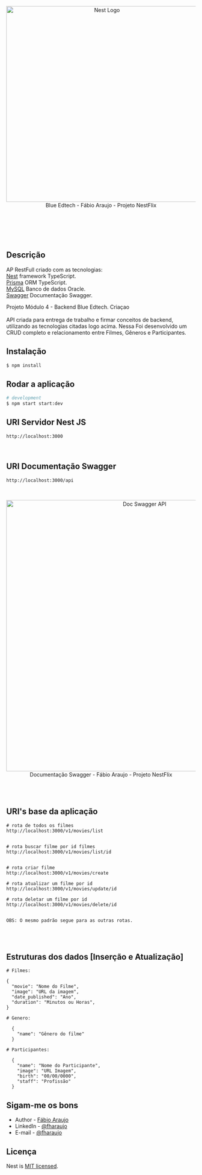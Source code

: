 <p align="center"

<a href="https://blueedtech.com.br/" target="blank"><img src="https://blueedtech.com.br/wp-content/themes/blue/dist/images/logo-blue-croped.gif" width="520" alt="Nest Logo" /></a><br>
Blue Edtech - Fábio Araujo - Projeto NestFlix
</p>
<br><br>
<br><br>

## Descrição

AP RestFull criado com as tecnologias:<br>
[Nest](https://github.com/nestjs/nest) framework TypeScript.<br>
[Prisma](https://www.prisma.io/) ORM TypeScript.<br>
[MySQL](https://www.mysql.com/) Banco de dados Oracle.<br>
[Swagger](https://swagger.io/) Documentação Swagger.

Projeto Módulo 4 - Backend Blue Edtech.
Criaçao
<br><br>
API criada para entrega de trabalho e firmar conceitos de backend, utilizando as tecnologias citadas logo acima. Nessa Foi desenvolvido um CRUD completo e relacionamento entre Filmes, Gêneros e Participantes.

## Instalação

```bash
$ npm install
```

## Rodar a aplicação

```bash
# development
$ npm start start:dev      
```

## URI Servidor Nest JS

```
http://localhost:3000
```

<br>

## URI Documentação Swagger

```
http://localhost:3000/api
```
<br>
<p align="center"

<a href="https://swagger.io/" target="blank"><img src="https://uploaddeimagens.com.br/images/003/461/550/full/Screenshot_from_2021-10-01_21-48-25.png?1633135741" width="720" alt="Doc Swagger API" /></a><br>
Documentação Swagger - Fábio Araujo - Projeto NestFlix
</p>

<br><br>

## URI's base da aplicação

```
# rota de todos os filmes
http://localhost:3000/v1/movies/list


# rota buscar filme por id filmes
http://localhost:3000/v1/movies/list/id


# rota criar filme
http://localhost:3000/v1/movies/create

# rota atualizar um filme por id
http://localhost:3000/v1/movies/update/id

# rota deletar um filme por id
http://localhost:3000/v1/movies/delete/id


OBS: O mesmo padrão segue para as outras rotas.

```
<br><br>
## Estruturas dos dados [Inserção e Atualização]


```
# Filmes:

{
  "movie": "Nome do Filme",
  "image": "URL da imagem",
  "date_published": "Ano",
  "duration": "Minutos ou Horas",
}
```


```
# Genero:

  {
    "name": "Gênero do filme"
  }
  ```



```
# Participantes:

  {
    "name": "Nome do Participante",
    "image": "URL Imagem",
    "birth": "00/00/0000",
    "staff": "Profissão"
  }
  ```






## Sigam-me os bons

- Author - [Fábio Araujo](https://github.com/fharaujo)
- LinkedIn - [@fharaujo](https://www.linkedin.com/in/fharaujo/)
- E-mail - [@fharaujo](mailto:araujofabio2012@gmail.com)

## Licença

Nest is [MIT licensed](LICENSE).
